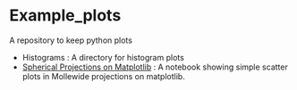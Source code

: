 # Example_plots
A repository to keep python plots
- Histograms : A directory for histogram plots
- [Spherical Projections on Matplotlib](SphericalProjections/spherical_projections.ipynb) :  A notebook showing simple scatter plots in Mollewide projections on matplotlib. 
